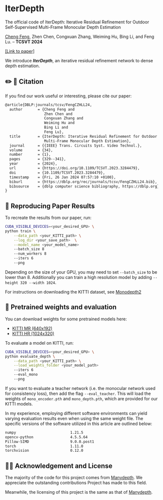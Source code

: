 # IterDepth
The official code of IterDepth: Iterative Residual Refinement for Outdoor Self-Supervised Multi-Frame Monocular Depth Estimation


[Cheng Feng](https://scholar.google.com/citations?hl=en&user=7DWAC44AAAAJ), Zhen Chen, Congxuan Zhang, Weiming Hu, Bing Li, and Feng Lu. – **TCSVT 2024**

[[Link to paper]](https://ieeexplore.ieee.org/document/10147244)

We introduce ***IterDepth***, an iterative residual refinement network to dense depth estimation.



## ✏️ 📄 Citation

If you find our work useful or interesting, please cite our paper:

```latex
@article{DBLP:journals/tcsv/FengCZHLL24,
  author       = {Cheng Feng and
                  Zhen Chen and
                  Congxuan Zhang and
                  Weiming Hu and
                  Bing Li and
                  Feng Lu},
  title        = {IterDepth: Iterative Residual Refinement for Outdoor Self-Supervised
                  Multi-Frame Monocular Depth Estimation},
  journal      = {{IEEE} Trans. Circuits Syst. Video Technol.},
  volume       = {34},
  number       = {1},
  pages        = {329--341},
  year         = {2024},
  url          = {https://doi.org/10.1109/TCSVT.2023.3284479},
  doi          = {10.1109/TCSVT.2023.3284479},
  timestamp    = {Fri, 26 Jan 2024 07:57:10 +0100},
  biburl       = {https://dblp.org/rec/journals/tcsv/FengCZHLL24.bib},
  bibsource    = {dblp computer science bibliography, https://dblp.org}
}
```

## 👀 Reproducing Paper Results

To recreate the results from our paper, run:

```bash
CUDA_VISIBLE_DEVICES=<your_desired_GPU> \
python train \
    --data_path <your_KITTI_path> \
    --log_dir <your_save_path>  \
    --model_name <your_model_name>
    --batch_size 8
    --num_workers 8
    --iters 6
    --png
```

Depending on the size of your GPU, you may need to set `--batch_size` to be lower than 8. Additionally you can train a high resolution model by adding `--height 320 --width 1024`.

For instructions on downloading the KITTI dataset, see [Monodepth2](https://github.com/nianticlabs/monodepth2)


## 💾 Pretrained weights and evaluation

You can download weights for some pretrained models here:

* [KITTI MR (640x192)](https://drive.google.com/drive/folders/1fnsYm4U7lqPMPKK6qKcEQQc-Ho2t8dPm?usp=sharing)
* [KITTI HR (1024x320)](https://drive.google.com/drive/folders/1H9sJLAd-yIXWTtRP36fJeMpEXz3Wd-zA?usp=sharing)


To evaluate a model on KITTI, run:

```bash
CUDA_VISIBLE_DEVICES=<your_desired_GPU> \
python evaluate_depth \
    --data_path <your_KITTI_path> \
    --load_weights_folder <your_model_path>
    --iters 6
    --eval_mono
    --png
```

If you want to evaluate a teacher network (i.e. the monocular network used for consistency loss), then add the flag `--eval_teacher`. This will 
load the weights of `mono_encoder.pth` and `mono_depth.pth`, which are provided for our KITTI models. 

In my experience, employing different software environments can yield varying evaluation results even when using the same weight file. The specific versions of the software utilized in this article are outlined below:
```latex
numpy                         1.21.5
opencv-python                 4.5.5.64
Pillow-SIMD                   9.0.0.post1
torch                         1.11.0
torchvision                   0.12.0
```




## 👩‍⚖️ Acknowledgement and License
The majority of the code for this project comes from [Manydepth](https://github.com/nianticlabs/manydepth). We appreciate the outstanding contributions Project has made to this field.

Meanwhile, the licensing of this project is the same as that of [Manydepth](https://github.com/nianticlabs/manydepth).
